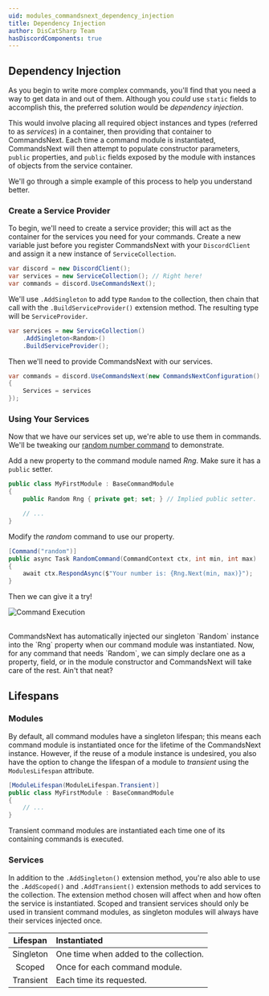 ```yaml
---
uid: modules_commandsnext_dependency_injection
title: Dependency Injection
author: DisCatSharp Team
hasDiscordComponents: true
---
```


## Dependency Injection
As you begin to write more complex commands, you'll find that you need a way to get data in and out of them.
Although you *could* use `static` fields to accomplish this, the preferred solution would be *dependency injection*.

This would involve placing all required object instances and types (referred to as *services*) in a container, then providing that container to CommandsNext.
Each time a command module is instantiated, CommandsNext will then attempt to populate constructor parameters, `public` properties, and `public` fields exposed by the module with instances of objects from the service container.


We'll go through a simple example of this process to help you understand better.

### Create a Service Provider
To begin, we'll need to create a service provider; this will act as the container for the services you need for your commands.
Create a new variable just before you register CommandsNext with your `DiscordClient` and assign it a new instance of `ServiceCollection`.
```cs
var discord = new DiscordClient();
var services = new ServiceCollection();	// Right here!
var commands = discord.UseCommandsNext();
```

We'll use `.AddSingleton` to add type `Random` to the collection, then chain that call with the `.BuildServiceProvider()` extension method.
The resulting type will be `ServiceProvider`.
```cs
var services = new ServiceCollection()
    .AddSingleton<Random>()
	.BuildServiceProvider();
```

Then we'll need to provide CommandsNext with our services.
```cs
var commands = discord.UseCommandsNext(new CommandsNextConfiguration()
{
    Services = services
});
```

### Using Your Services
Now that we have our services set up, we're able to use them in commands.<br/>
We'll be tweaking our [random number command](xref:modules_commandsnext_intro#argument-converters) to demonstrate.

Add a new property to the command module named *Rng*. Make sure it has a `public` setter.
```cs
public class MyFirstModule : BaseCommandModule
{
    public Random Rng { private get; set; } // Implied public setter.

    // ...
}
```

Modify the *random* command to use our property.
```cs
[Command("random")]
public async Task RandomCommand(CommandContext ctx, int min, int max)
{
    await ctx.RespondAsync($"Your number is: {Rng.Next(min, max)}");
}
```

Then we can give it a try!

![Command Execution](/images/commands_intro_05.png)

<br/>
CommandsNext has automatically injected our singleton `Random` instance into the `Rng` property when our command module was instantiated.
Now, for any command that needs `Random`, we can simply declare one as a property, field, or in the module constructor and CommandsNext will take care of the rest.
Ain't that neat?


## Lifespans

### Modules
By default, all command modules have a singleton lifespan; this means each command module is instantiated once for the lifetime of the CommandsNext instance.
However, if the reuse of a module instance is undesired, you also have the option to change the lifespan of a module to *transient* using the `ModulesLifespan` attribute.
```cs
[ModuleLifespan(ModuleLifespan.Transient)]
public class MyFirstModule : BaseCommandModule
{
    // ...
}
```
Transient command modules are instantiated each time one of its containing commands is executed.


### Services
In addition to the `.AddSingleton()` extension method, you're also able to use the `.AddScoped()` and `.AddTransient()` extension methods to add services to the collection.
The extension method chosen will affect when and how often the service is instantiated.
Scoped and transient services should only be used in transient command modules, as singleton modules will always have their services injected once.

Lifespan|Instantiated
:---:|:---
Singleton|One time when added to the collection.
Scoped|Once for each command module.
Transient|Each time its requested.
